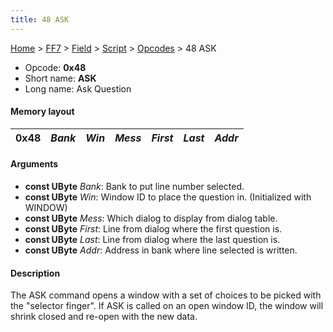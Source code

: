 ```yaml
---
title: 48 ASK
---
```


[Home](../../../../Main%20Page.md.md) > [FF7](../../../../FF7.md) > [Field](../../../Field.md) > [Script](../../Script.md) > [Opcodes](../Opcodes.md) > 48 ASK

-   Opcode: **0x48**
-   Short name: **ASK**
-   Long name: Ask Question

#### Memory layout

| 0x48 | *Bank* | *Win* | *Mess* | *First* | *Last* | *Addr* |
|------|--------|-------|--------|---------|--------|--------|

#### Arguments

-   **const UByte** *Bank*: Bank to put line number selected.
-   **const UByte** *Win*: Window ID to place the question in.
    (Initialized with WINDOW)
-   **const UByte** *Mess*: Which dialog to display from dialog table.
-   **const UByte** *First*: Line from dialog where the first question
    is.
-   **const UByte** *Last*: Line from dialog where the last question is.
-   **const UByte** *Addr*: Address in bank where line selected is
    written.

#### Description

The ASK command opens a window with a set of choices to be picked with
the "selector finger". If ASK is called on an open window ID, the window
will shrink closed and re-open with the new data.
